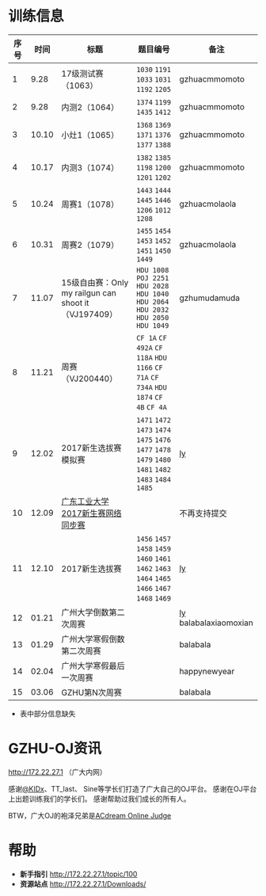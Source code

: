 # 训练信息

| 序号 | 时间 | 标题 | 题目编号 | 备注 |
| --- | --- | --- | --- | --- |
| 1 | 9.28 | 17级测试赛（1063） | `1030` `1191` `1033` `1031` `1192` `1205` | gzhuacmmomoto |
| 2 | 9.28 | 内测2（1064） | `1374` `1199` `1435` `1412` | gzhuacmmomoto |
| 3 | 10.10 | 小灶1（1065） | `1368` `1369` `1371` `1376` `1377` `1388` | gzhuacmmomoto |
| 4 | 10.17 | 内测3（1074） | `1382` `1385` `1198` `1200` `1201` `1202` | gzhuacmmomoto |
| 5 | 10.24 | 周赛1（1078） | `1443` `1444` `1445` `1446` `1206` `1012` `1208` | gzhuacmolaola |
| 6 | 10.31 | 周赛2（1079） | `1455` `1454` `1453` `1452` `1451` `1450` `1449` | gzhuacmolaola |
| 7 | 11.07 | 15级自由赛：Only my railgun can shoot it（VJ197409） | `HDU 1008` `POJ 2251` `HDU 2028` `HDU 1040` `HDU 2064` `HDU 2032` `HDU 2050` `HDU 1049` | gzhumudamuda |
| 8 | 11.21 | 周赛（VJ200440） | `CF 1A` `CF 492A` `CF 118A` `HDU 1166` `CF 71A` `CF 734A` `HDU 1874` `CF 4B` `CF 4A` |  |
| 9 | 12.02 | 2017新生选拔赛模拟赛 | `1471` `1472` `1473` `1474` `1475` `1476` `1477` `1478` `1479` `1480` `1481` `1482` `1483` `1484` `1485` | [ly](https://github.com/lightyears1998/gzhu-coder/tree/master/acm/gzu/freshman-selection-sim) |
| 10 | 12.09 | [广东工业大学2017新生赛网络同步赛](http://acm.hdu.edu.cn/contests/contest_show.php?cid=788) |  | 不再支持提交 |
| 11 | 12.10 | 2017新生选拔赛 | `1456` `1457` `1458` `1459` `1460` `1461` `1462` `1463` `1464` `1465` `1466` `1467` `1468` `1469` | [ly](https://github.com/lightyears1998/gzhu-coder/tree/master/freshman/contest/NEW-MAN) |
| 12 | 01.21 | 广州大学倒数第二次周赛  | | [ly](https://github.com/lightyears1998/gzhu-coder/tree/master/acm/gzu/180121%20-%20%E5%80%92%E6%95%B0%E7%AC%AC%E4%BA%8C%E6%AC%A1%E5%91%A8%E8%B5%9B) balabalaxiaomoxian |
| 13 | 01.29 | 广州大学寒假倒数第二次周赛 | | balabala |
| 14 | 02.04 | 广州大学寒假最后一次周赛 | | happynewyear |
| 15 | 03.06 | GZHU第N次周赛 | | balabala |

* 表中部分信息缺失

# GZHU-OJ资讯

http://172.22.27.1 （广大内网）

感谢[@KIDx](https://github.com/KIDx)、TT_last、 Sine等学长们打造了广大自己的OJ平台。
感谢在OJ平台上出题训练我们的学长们。
感谢帮助过我们成长的所有人。

BTW，广大OJ的袍泽兄弟是[ACdream Online Judge](http://acdream.info/)

# 帮助

- **新手指引** http://172.22.27.1/topic/100
- **资源站点** http://172.22.27.1/Downloads/
